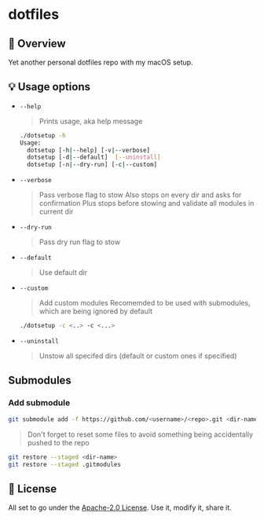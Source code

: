# dotfiles

## 🔎 Overview

Yet another personal dotfiles repo with my macOS setup. 

## 💡 Usage options

- `--help`
  > Prints usage, aka help message
  ```bash
  ./dotsetup -h
  Usage:
    dotsetup [-h|--help] [-v|--verbose]
    dotsetup [-d|--default]  [--uninstall]
    dotsetup [-n|--dry-run] [-c|--custom]
  ```

- `--verbose`
  > Pass verbose flag to stow
  > Also stops on every dir and asks for confirmation
  > Plus stops before stowing and validate all modules in current dir

- `--dry-run`
  > Pass dry run flag to stow 

- `--default`
  > Use default dir

- `--custom`
  > Add custom modules
  > Recomemded to be used with submodules, which are being ignored by default
  ```bash
  ./dotsetup -c <..> -c <...>
  ```

- `--uninstall`
  > Unstow all specifed dirs (default or custom ones if specified)

## Submodules

### Add submodule

```bash
git submodule add -f https://github.com/<username>/<repo>.git <dir-name>
```

> Don't forget to reset some files to avoid something being accidentally pushed to the repo
```bash
git restore --staged <dir-name>
git restore --staged .gitmodules
```

## 📝 License

All set to go under the [Apache-2.0 License](/LICENSE). Use it, modify it, share it.
